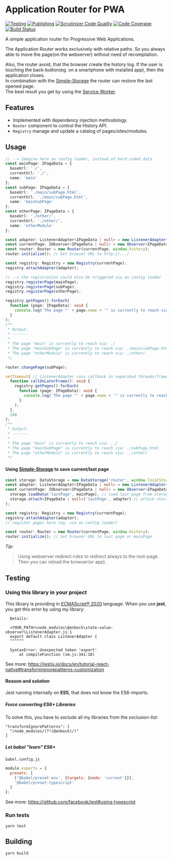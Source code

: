 # Application Router for PWA
[![Testing](https://github.com/enbock/Application-Router/workflows/Testing/badge.svg)](https://github.com/enbock/Application-Router/actions)
[![Publishing](https://github.com/enbock/Application-Router/workflows/Publishing/badge.svg)](https://github.com/enbock/Application-Router/actions)
[![Scrutinizer Code Quality](https://scrutinizer-ci.com/g/enbock/Application-Router/badges/quality-score.png?b=master)](https://scrutinizer-ci.com/g/enbock/Application-Router/?branch=master)
[![Code Coverage](https://scrutinizer-ci.com/g/enbock/Application-Router/badges/coverage.png?b=master)](https://scrutinizer-ci.com/g/enbock/Application-Router/?branch=master)
[![Build Status](https://scrutinizer-ci.com/g/enbock/Application-Router/badges/build.png?b=master)](https://scrutinizer-ci.com/g/enbock/Application-Router/build-status/master)

A simple application router for Progressive Web Applications.

The Application Router works exclusively with relative paths. So you always 
able to move the page(on the webserver) without need of recompilation.

Also, the router avoid, that the browser create the history log. If the user 
is touching the back-button(eg. on a smartphone with installed app), then the
application closes.     
In combination with the [Simple-Storage] the router can restore the last opened
page.    
The best result you get by using the [Service Worker].

## Features
* Implemented with dependency injection methodology.
* `Router` component to control the History API.
* `Registry` manage and update a catalog of pages/sites/modules.

## Usage
```typescript
// --> Imagine here an config loader, instead of hard coded data
const mainPage: IPageData = {
  baseUrl: './',
  currentUrl: './',
  name: 'main'
};
const subPage: IPageData = {
  baseUrl: './main/subPage.html',
  currentUrl: './main/subPage.html',
  name: 'mainSubPage'
};
const otherPage: IPageData = {
  baseUrl: './other/',
  currentUrl: './other/',
  name: 'otherModule'
};

const adapter: ListenerAdapter<IPageData | null> = new ListenerAdapter<IPageData | null>();
const currentPage: IObserver<IPageData | null> = new Observer<IPageData | null>(mainPage, adapter);
const router: Router = new Router(currentPage, window.history);
router.initialize(); // Set browser URL to http://.../

const registry: Registry = new Registry(currentPage);
registry.attachAdapter(adapter);

// --> the registration could also be triggered via an config loader
registry.registerPage(mainPage);
registry.registerPage(subPage);
registry.registerPage(otherPage);

registry.getPages().forEach(
  function (page: IPageData): void {
    console.log('The page "' + page.name + '" is currently to reach via:', page.currentUrl);
  }
);
/**
 * Output:
 * -------
 *
 * The page "main" is currently to reach via: ./
 * The page "mainSubPage" is currently to reach via: ./main/subPage.html
 * The page "otherModule" is currently to reach via: ./other/
 */

router.changePage(subPage);

setTimeout( // ListenerAdapter runs callback in separated threads/frames
  function callOnLaterFrame(): void {
    registry.getPages().forEach(
      function (page: IPageData): void {
        console.log('The page "' + page.name + '" is currently to reach via:', page.currentUrl);
      }
    );
  },
  100
);
/**
 * Output:
 * -------
 *
 * The page "main" is currently to reach via: ../
 * The page "mainSubPage" is currently to reach via: ./subPage.html
 * The page "otherModule" is currently to reach via: ../other/
 */
```

#### Using [Simple-Storage] to save current/last page
```typescript
const storage: DataStorage = new DataStorage('router', window.localStorage);
const adapter: ListenerAdapter<IPageData | null> = new ListenerAdapter<IPageData | null>();
const currentPage: IObserver<IPageData | null> = new Observer<IPageData | null>(
  storage.loadData('lastPage', mainPage), // load last page from storage (mainPage if store empty)
  storage.attach<IPageData | null>('lastPage', adapter) // attach storage as middle ware
);

const registry: Registry = new Registry(currentPage);
registry.attachAdapter(adapter);
// register pages here (eg. via an config loader)

const router: Router = new Router(currentPage, window.history);
router.initialize(); // Set browser URL to last page or mainPage
```
*Tip:* 
> Using  webserver redirect rules to redirect always to the root-page. Then you
> can reload the browser(or app). 

## Testing
### Using this library in your project
This library is providing in [ECMAScript® 2020] language. When you use **jest**,
you get this error by using my library:
```text
  Details:
  
  <YOUR_PATH>\node_modules\@enbock\state-value-observer\ListenerAdapter.js:1
  export default class ListenerAdapter {
  ^^^^^^
  
  SyntaxError: Unexpected token 'export'
      at compileFunction (vm.js:341:18)
```

See more: https://jestjs.io/docs/en/tutorial-react-native#transformignorepatterns-customization

#### Reason and solution
Jest running internally on **ES5**, that does not know the ES6-imports.

##### Force converting ES6+ Libraries
To solve this, you have to *exclude* all my libraries from the *exclusion-list*:
```
"transformIgnorePatterns": [
  "/node_modules/(?!(@enbock)/)"
]
```

##### Let babel "learn" ES6+
`babel.config.js`
```js
module.exports = {
  presets: [
    ['@babel/preset-env', {targets: {node: 'current'}}],
    '@babel/preset-typescript'
  ]
};
```
See more: https://github.com/facebook/jest#using-typescript

### Run tests
```shell script
yarn test
```

## Building
```shell script
yarn build
```

[ECMAScript® 2020]:https://tc39.es/ecma262/
[Service Worker]:https://developers.google.com/web/fundamentals/primers/service-workers
[Simple-Storage]:https://github.com/enbock/Simple-Storage
